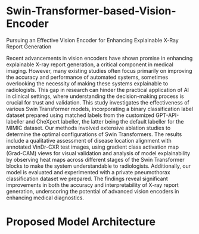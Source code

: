 # Swin-Transformer-based-Vision-Encoder
Pursuing an Effective Vision Encoder for Enhancing Explainable X-Ray Report Generation

Recent advancements in vision encoders have shown promise in enhancing explainable X-ray report generation, a critical component in medical imaging. However, many existing studies often focus primarily on improving the accuracy and performance of automated systems, sometimes overlooking the necessity of making these systems explainable to radiologists. This gap in research can hinder the practical application of AI in clinical settings, where understanding the decision-making process is crucial for trust and validation. This study investigates the effectiveness of various Swin Transformer models, incorporating a binary classification label dataset prepared using matched labels from the customized GPT-API-labeller and CheXpert labeller, the latter being the default labeller for the MIMIC dataset. Our methods involved extensive ablation studies to determine the optimal configurations of Swin Transformers. The results include a qualitative assessment of disease location alignment with annotated VinDr-CXR test images, using gradient class activation map (Grad-CAM) views for visual validation and analysis of model explainability by observing heat maps across different stages of the Swin Transformer blocks to make the system understandable to radiologists. Additionally, our model is evaluated and experimented with a private pneumothorax classification dataset we prepared. The findings reveal significant improvements in both the accuracy and interpretability of X-ray report generation, underscoring the potential of advanced vision encoders in enhancing medical diagnostics.

# Proposed Model Architecture 

